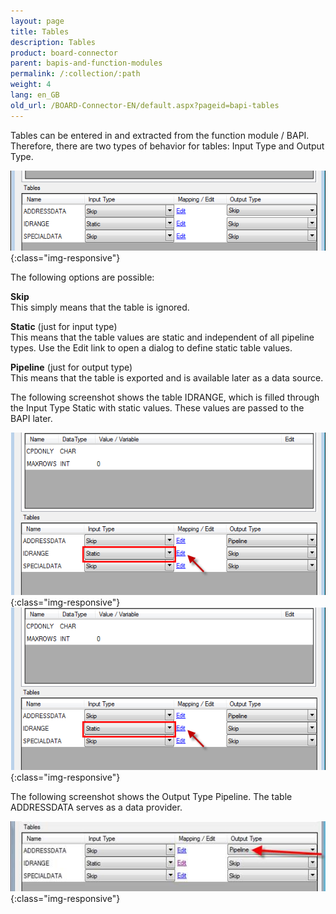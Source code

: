 ```yaml
---
layout: page
title: Tables
description: Tables
product: board-connector
parent: bapis-and-function-modules
permalink: /:collection/:path
weight: 4
lang: en_GB
old_url: /BOARD-Connector-EN/default.aspx?pageid=bapi-tables
---
```


Tables can be entered in and extracted from the function module / BAPI. Therefore, there are two types of behavior for tables: Input Type and Output Type.

![BAPI-Table-01](/img/content/BAPI-Table-01.png){:class="img-responsive"}

The following options are possible:

**Skip**<br>
This simply means that the table is ignored.

**Static** (just for input type)<br>
This means that the table values are static and independent of all pipeline types. Use the Edit link to open a dialog to define static table values.

**Pipeline** (just for output type)<br>
This means that the table is exported and is available later as a data source.

The following screenshot shows the table IDRANGE, which is filled through the Input Type Static with static values. These values are passed to the BAPI later.

![BAPI-Table-02](/img/content/BAPI-Table-02.png){:class="img-responsive"}
![BAPI-Table-03](/img/content/BAPI-Table-03.png){:class="img-responsive"}

The following screenshot shows the Output Type Pipeline. The table ADDRESSDATA serves as a data provider.

![BAPI-Table-04](/img/content/BAPI-Table-04.png){:class="img-responsive"}
